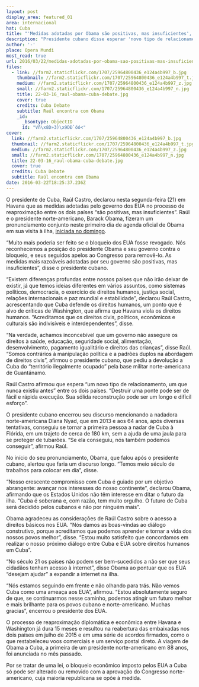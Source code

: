```yaml
---
layout: post
display_area: featured_01
area: internacional
hat: Cuba
title: "'Medidas adotadas por Obama são positivas, mas insuficientes', diz Raúl, em discurso "
description: "Presidente cubano disse esperar 'novo tipo de relacionamento, um que nunca existiu antes' entre os dois países e voltou "
author: '-'
place: Opera Mundi
most_read: true
url: 2016/03/22/medidas-adotadas-por-obama-sao-positivas-mas-insuficientes-diz-raul-em-discurso/
files:
  - link: //farm2.staticflickr.com/1707/25964800436_e124a4b997_b.jpg
    thumbnail: //farm2.staticflickr.com/1707/25964800436_e124a4b997_t.jpg
    medium: //farm2.staticflickr.com/1707/25964800436_e124a4b997_z.jpg
    small: //farm2.staticflickr.com/1707/25964800436_e124a4b997_n.jpg
    title: 22-03-16_raul-obama-cuba-debate.jpg
    cover: true
    credits: Cuba Debate
    subtitle: Raúl encontra com Obama
    _id:
      _bsontype: ObjectID
      id: "Vñ\x8D»3)\x9DÐ`óó<"
cover:
  link: //farm2.staticflickr.com/1707/25964800436_e124a4b997_b.jpg
  thumbnail: //farm2.staticflickr.com/1707/25964800436_e124a4b997_t.jpg
  medium: //farm2.staticflickr.com/1707/25964800436_e124a4b997_z.jpg
  small: //farm2.staticflickr.com/1707/25964800436_e124a4b997_n.jpg
  title: 22-03-16_raul-obama-cuba-debate.jpg
  cover: true
  credits: Cuba Debate
  subtitle: Raúl encontra com Obama
date: 2016-03-22T18:25:37.236Z
---
```

<p>O presidente de Cuba, Ra&uacute;l Castro, declarou nesta segunda-feira (21) em Havana que as medidas adotadas pelo governo dos EUA no processo de reaproxima&ccedil;&atilde;o entre os dois pa&iacute;ses &ldquo;s&atilde;o positivas, mas insuficientes&rdquo;. Ra&uacute;l e o presidente norte-americano, Barack Obama, fizeram um pronunciamento conjunto neste primeiro dia de agenda oficial de Obama em sua visita &agrave; ilha,&nbsp;<a href="http://operamundi.uol.com.br/conteudo/noticias/43558/obama+chega+a+cuba+em+primeira+visita+de+presidente+norte-americano+em+88+anos.shtml" target="_blank">iniciada no domingo</a>.</p>

<p>&ldquo;Muito mais poderia ser feito se o bloqueio dos EUA fosse revogado. N&oacute;s reconhecemos a posi&ccedil;&atilde;o do presidente Obama e seu governo contra o bloqueio, e seus seguidos apelos ao Congresso para remov&ecirc;-lo. As medidas mais razo&aacute;veis adotadas por seu governo s&atilde;o positivas, mas insuficientes&rdquo;, disse o presidente cubano.</p>

<p>&ldquo;Existem diferen&ccedil;as profundas entre nossos pa&iacute;ses que n&atilde;o ir&atilde;o deixar de existir, j&aacute; que temos ideias diferentes em v&aacute;rios assuntos, como sistemas pol&iacute;ticos, democracia, o exerc&iacute;cio de direitos humanos, justi&ccedil;a social, rela&ccedil;&otilde;es internacionais e paz mundial e estabilidade&rdquo;, declarou Ra&uacute;l Castro, acrescentando que Cuba defende os direitos humanos, um ponto que &eacute; alvo de cr&iacute;ticas de Washington, que afirma que Havana viola os direitos humanos. &ldquo;Acreditamos que os direitos civis, pol&iacute;ticos, econ&ocirc;micos e culturais s&atilde;o indivis&iacute;veis e interdependentes&rdquo;, disse.</p>

<p>&ldquo;Na verdade, achamos inconceb&iacute;vel que um governo n&atilde;o assegure os direitos &agrave; sa&uacute;de, educa&ccedil;&atilde;o, seguridade social, alimenta&ccedil;&atilde;o, desenvolvimento, pagamento igualit&aacute;rio e direitos das crian&ccedil;as&rdquo;, disse Ra&uacute;l. &ldquo;Somos contr&aacute;rios &agrave; manipula&ccedil;&atilde;o pol&iacute;tica e a padr&otilde;es duplos na abordagem de direitos civis&rdquo;, afirmou o presidente cubano, que pediu a devolu&ccedil;&atilde;o a Cuba do &ldquo;territ&oacute;rio ilegalmente ocupado&rdquo; pela base militar norte-americana de Guant&aacute;namo.</p>

<p>Ra&uacute;l Castro afirmou que espera &ldquo;um novo tipo de relacionamento, um que nunca existiu antes&rdquo; entre os dois pa&iacute;ses. &ldquo;Destruir uma ponte pode ser de f&aacute;cil e r&aacute;pida execu&ccedil;&atilde;o. Sua s&oacute;lida reconstru&ccedil;&atilde;o pode ser um longo e dif&iacute;cil esfor&ccedil;o&rdquo;.</p>

<p>O presidente cubano encerrou seu discurso mencionando a nadadora norte-americana Diana Nyad, que em 2013 e aos 64 anos, ap&oacute;s diversas tentativas, conseguiu se tornar a primeira pessoa a nadar de Cuba &agrave; Fl&oacute;rida, em um trajeto de cerca de 180 km, sem a ajuda de uma jaula para se proteger de tubar&otilde;es. &ldquo;Se ela conseguiu, n&oacute;s tamb&eacute;m podemos conseguir&rdquo;, afirmou Ra&uacute;l.</p>

<p>No in&iacute;cio do seu pronunciamento, Obama, que falou ap&oacute;s o presidente cubano, alertou que faria um discurso longo. &ldquo;Temos meio s&eacute;culo de trabalhos para colocar em dia&rdquo;, disse.</p>

<p>&ldquo;Nosso crescente compromisso com Cuba &eacute; guiado por um objetivo abrangente: avan&ccedil;ar nos interesses do nosso continente&rdquo;, declarou Obama, afirmando que os Estados Unidos n&atilde;o t&ecirc;m interesse em ditar o futuro da ilha. &ldquo;Cuba &eacute; soberana e, com raz&atilde;o, tem muito orgulho. O futuro de Cuba ser&aacute; decidido pelos cubanos e n&atilde;o por ningu&eacute;m mais&rdquo;.</p>

<p>Obama agradeceu as considera&ccedil;&otilde;es de Ra&uacute;l Castro sobre o acesso a direitos b&aacute;sicos nos EUA. &ldquo;N&oacute;s damos as boas-vindas ao di&aacute;logo construtivo, porque acreditamos que podemos aprender e tornar a vida dos nossos povos melhor&rdquo;, disse. &ldquo;Estou muito satisfeito que concordamos em realizar o nosso pr&oacute;ximo di&aacute;logo entre Cuba e EUA sobre direitos humanos em Cuba&rdquo;.</p>

<p>&ldquo;No s&eacute;culo 21 os pa&iacute;ses n&atilde;o podem ser bem-sucedidos a n&atilde;o ser que seus cidad&atilde;os tenham acesso &agrave; internet&rdquo;, disse Obama ao pontuar que os EUA &ldquo;desejam ajudar&rdquo; a expandir a internet na ilha.</p>

<p>&ldquo;N&oacute;s estamos seguindo em frente e n&atilde;o olhando para tr&aacute;s. N&atilde;o vemos Cuba como uma amea&ccedil;a aos EUA&rdquo;, afirmou. &ldquo;Estou absolutamente seguro de que, se continuarmos nesse caminho, podemos atingir um futuro melhor e mais brilhante para os povos cubano e norte-americano. Muchas gracias&rdquo;, encerrou o presidente dos EUA.</p>

<p>O processo de reaproxima&ccedil;&atilde;o diplom&aacute;tica e econ&ocirc;mica entre Havana e Washington j&aacute; dura 15 meses e resultou na reabertura das embaixadas nos dois pa&iacute;ses em julho de 2015 e em uma s&eacute;rie de acordos firmados, como o que restabeleceu voos comerciais e um servi&ccedil;o postal direto. A viagem de Obama a Cuba, a primeira de um presidente norte-americano em 88 anos, foi anunciada no m&ecirc;s passado.</p>

<p>Por se tratar de uma lei, o bloqueio econ&ocirc;mico imposto pelos EUA a Cuba s&oacute; pode ser alterado ou removido com a aprova&ccedil;&atilde;o do Congresso norte-americano, cuja maioria republicana se op&otilde;e &agrave; medida.</p>

